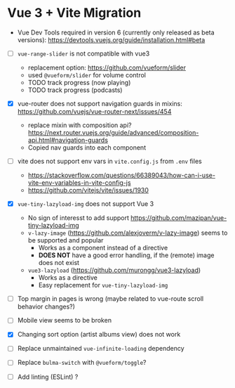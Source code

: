 # Vue 3 + Vite Migration

- Vue Dev Tools required in version 6 (currently only released as beta versions): <https://devtools.vuejs.org/guide/installation.html#beta>

- [ ] `vue-range-slider` is not compatible with vue3
  - replacement option: <https://github.com/vueform/slider>
  - used `@vueform/slider` for volume control
  - TODO track progress (now playing)
  - TODO track progress (podcasts)
- [x] vue-router does not support navigation guards in mixins: <https://github.com/vuejs/vue-router-next/issues/454>
  - replace mixin with composition api? <https://next.router.vuejs.org/guide/advanced/composition-api.html#navigation-guards>
  - Copied nav guards into each component

- [ ] vite does not support env vars in `vite.config.js` from `.env` files
  - <https://stackoverflow.com/questions/66389043/how-can-i-use-vite-env-variables-in-vite-config-js>
  - <https://github.com/vitejs/vite/issues/1930>

- [x] `vue-tiny-lazyload-img` does not support Vue 3
  - No sign of interesst to add support <https://github.com/mazipan/vue-tiny-lazyload-img>
  - `v-lazy-image` (<https://github.com/alexjoverm/v-lazy-image>) seems to be supported and popular
    - Works as a component instead of a directive
    - __DOES NOT__ have a good error handling, if the (remote) image does not exist
  - `vue3-lazyload` (<https://github.com/murongg/vue3-lazyload>)
    - Works as a directive
    - Easy replacement for `vue-tiny-lazyload-img`

- [ ] Top margin in pages is wrong (maybe related to vue-route scroll behavior changes?)
- [ ] Mobile view seems to be broken
- [x] Changing sort option (artist albums view) does not work

- [ ] Replace unmaintained `vue-infinite-loading` dependency

- [ ] Replace `bulma-switch` with `@vueform/toggle`?

- [ ] Add linting (ESLint) ?
